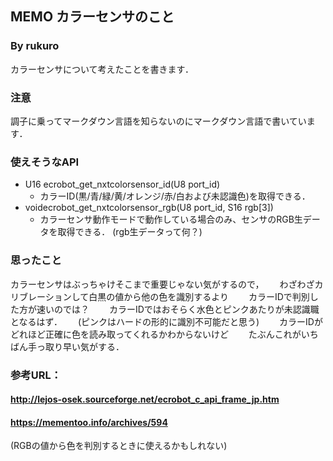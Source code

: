 ## MEMO カラーセンサのこと
### By rukuro
カラーセンサについて考えたことを書きます．

### 注意
調子に乗ってマークダウン言語を知らないのにマークダウン言語で書いています．

### 使えそうなAPI
+ U16 ecrobot_get_nxtcolorsensor_id(U8 port_id)
  + カラーID(黒/青/緑/黄/オレンジ/赤/白および未認識色)を取得できる．
+ voidecrobot_get_nxtcolorsensor_rgb(U8 port_id, S16 rgb[3])
  + カラーセンサ動作モードで動作している場合のみ、センサのRGB生データを取得できる．
  (rgb生データって何？)

### 思ったこと
カラーセンサはぶっちゃけそこまで重要じゃない気がするので，　　
わざわざカリブレーションして白黒の値から他の色を識別するより　　
カラーIDで判別した方が速いのでは？　　
カラーIDではおそらく水色とピンクあたりが未認識職となるはず．　　
(ピンクはハードの形的に識別不可能だと思う)　　
カラーIDがどれほど正確に色を読み取ってくれるかわからないけど　　
たぶんこれがいちばん手っ取り早い気がする．　　

### 参考URL：
#### http://lejos-osek.sourceforge.net/ecrobot_c_api_frame_jp.htm
#### https://mementoo.info/archives/594
(RGBの値から色を判別するときに使えるかもしれない)
